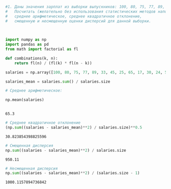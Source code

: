 ```python
#1. Даны значения зарплат из выборки выпускников: 100, 80, 75, 77, 89, 33, 45, 25, 65, 17, 30, 24, 57, 55, 70, 75, 65, 84, 90, 150. 
#   Посчитать (желательно без использования статистических методов наподобие std, var, mean) 
#   среднее арифметическое, среднее квадратичное отклонение, 
#   смещенную и несмещенную оценки дисперсий для данной выборки.
    
    
```


```python
import numpy as np
import pandas as pd
from math import factorial as fl

def combinations(k, n):
    return fl(n) / (fl(k) * fl(n - k))

salaries = np.array([100, 80, 75, 77, 89, 33, 45, 25, 65, 17, 30, 24, 57, 55, 70, 75, 65, 84, 90, 150])

```


```python
salaries_mean = salaries.sum() / salaries.size  
```


```python
# Среднее арифметическое:

np.mean(salaries)
    
```




    65.3




```python
# Cреднее квадратичное отклонение
(np.sum((salaries - salaries_mean)**2) / salaries.size)**0.5

```




    30.823854398825596




```python
# Cмещенная дисперсия
np.sum((salaries - salaries_mean)**2) / salaries.size

```




    950.11




```python
# Несмещенная дисперсия
np.sum((salaries - salaries_mean)**2) / (salaries.size - 1)

```




    1000.1157894736842




```python

```


```python

```


```python

```
